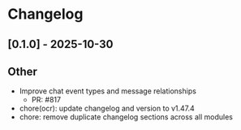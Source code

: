 # Changelog

## [0.1.0] - 2025-10-30


## Other

- Improve chat event types and message relationships
   - PR: #817
- chore(ocr): update changelog and version to v1.47.4
- chore: remove duplicate changelog sections across all modules
